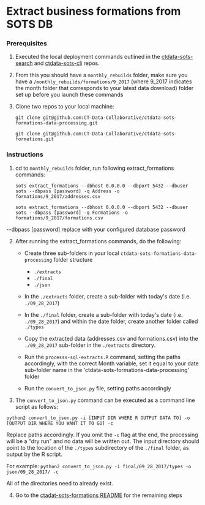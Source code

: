 # Extract business formations from SOTS DB

### Prerequisites

1. Executed the local deployment commands outlined in the [ctdata-sots-search](https://github.com/CT-Data-Collaborative/ctdata-sots-search) and [ctdata-sots-cli](https://github.com/CT-Data-Collaborative/ctdata-sots-cli) repos. 

2. From this you should have a `monthly_rebuilds` folder, make sure you have a `/monthly_rebuilds/formations/9_2017` (where 9_2017 indicates the month folder that corresponds to your latest data download) folder set up before you launch these commands

3. Clone two repos to your local machine:

   ```git clone git@github.com:CT-Data-Collaborative/ctdata-sots-formations-data-processing.git```
   
   ```git clone git@github.com:CT-Data-Collaborative/ctdata-sots-formations.git```

### Instructions

1. cd to `monthly_rebuilds` folder, run following extract_formations commands:

   ```sots extract_formations --dbhost 0.0.0.0 --dbport 5432 --dbuser sots --dbpass [password] -q Address -o formations/9_2017/addresses.csv```


   ```sots extract_formations --dbhost 0.0.0.0 --dbport 5432 --dbuser sots --dbpass [password] -q Formations -o formations/9_2017/formations.csv```

--dbpass [password] replace with your configured database password

2. After running the extract_formations commands, do the following:

   - Create three sub-folders in your local `ctdata-sots-formations-data-processing` folder structure 
     - `./extracts`
     - `./final`
     - `./json`

   - In the `./extracts` folder, create a sub-folder with today's date (i.e. `./09_28_2017`)

   - In the `./final` folder, create a sub-folder with today's date (i.e. `./09_28_2017`) and within the date folder, create another folder called `./types`

   - Copy the extracted data (addresses.csv and formations.csv) into the `./09_28_2017` sub-folder in the `./extracts` directory.

   - Run the `processs-sql-extracts.R` command, setting the paths accordingly, with the correct Month variable, set it equal to your date sub-folder name in the 'ctdata-sots-formations-data-processing' folder

   - Run the `convert_to_json.py` file, setting paths accordingly


3. The `convert_to_json.py` command can be executed as a command line script as follows:

`python2 convert_to_json.py -i [INPUT DIR WHERE R OUTPUT DATA TO] -o [OUTPUT DIR WHERE YOU WANT IT TO GO] -c`

Replace paths accordingly. If you omit the `-c` flag at the end, the processing will be a "dry run" and no data will be written out. The input directory should point to the location of the `./types` subdirectory of the `./final` folder, as output by the R script.

For example: `python2 convert_to_json.py -i final/09_28_2017/types -o json/09_28_2017/ -c`

All of the directories need to already exist.

4. Go to the [ctadat-sots-formations README](https://github.com/CT-Data-Collaborative/ctdata-sots-formations/blob/master/README.md) for the remaining steps 